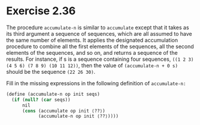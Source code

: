 # Exercise 2.36

The procedure `accumulate-n` is similar to `accumulate` except that it takes as
its third argument a sequence of sequences, which are all assumed to have the
same number of elements. It applies the designated accumulation procedure to
combine all the first elements of the sequences, all the second elements of the
sequences, and so on, and returns a sequence of the results. For instance, if s
is a sequence containing four sequences, `((1 2 3) (4 5 6) (7 8 9) (10 11 12))`,
then the value of `(accumulate-n + 0 s)` should be the sequence `(22 26 30)`.

Fill in the missing expressions in the following definition of `accumulate-n:`

```scheme
(define (accumulate-n op init seqs)
  (if (null? (car seqs))
      nil
      (cons (accumulate op init ⟨??⟩)
            (accumulate-n op init ⟨??⟩))))
```
